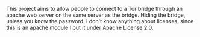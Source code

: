 This project aims to allow people to connect to a Tor bridge through an apache web server on the same server as the bridge. Hiding the bridge, unless you know the password. I don't know anything about licenses, since this is an apache module I put it under Apache License 2.0.
